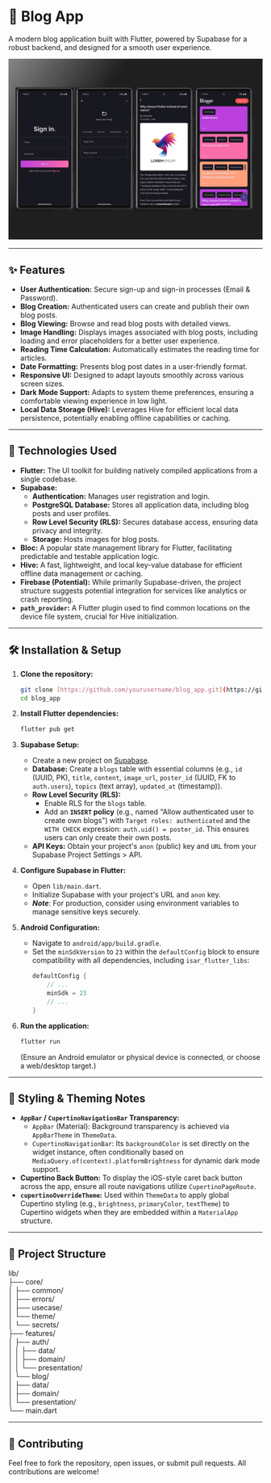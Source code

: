# 📝 Blog App

A modern blog application built with Flutter, powered by Supabase for a robust backend, and designed for a smooth user experience.

![image_alt](https://github.com/ashutosh-7503/Blog_app/blob/main/blog-app-prototype.png?raw=true)

---

## ✨ Features

* **User Authentication:** Secure sign-up and sign-in processes (Email & Password).
* **Blog Creation:** Authenticated users can create and publish their own blog posts.
* **Blog Viewing:** Browse and read blog posts with detailed views.
* **Image Handling:** Displays images associated with blog posts, including loading and error placeholders for a better user experience.
* **Reading Time Calculation:** Automatically estimates the reading time for articles.
* **Date Formatting:** Presents blog post dates in a user-friendly format.
* **Responsive UI:** Designed to adapt layouts smoothly across various screen sizes.
* **Dark Mode Support:** Adapts to system theme preferences, ensuring a comfortable viewing experience in low light.
* **Local Data Storage (Hive):** Leverages Hive for efficient local data persistence, potentially enabling offline capabilities or caching.

---

## 🚀 Technologies Used

* **Flutter:** The UI toolkit for building natively compiled applications from a single codebase.
* **Supabase:**
    * **Authentication:** Manages user registration and login.
    * **PostgreSQL Database:** Stores all application data, including blog posts and user profiles.
    * **Row Level Security (RLS):** Secures database access, ensuring data privacy and integrity.
    * **Storage:** Hosts images for blog posts.
* **Bloc:** A popular state management library for Flutter, facilitating predictable and testable application logic.
* **Hive:** A fast, lightweight, and local key-value database for efficient offline data management or caching.
* **Firebase (Potential):** While primarily Supabase-driven, the project structure suggests potential integration for services like analytics or crash reporting.
* **`path_provider`:** A Flutter plugin used to find common locations on the device file system, crucial for Hive initialization.

---

## 🛠️ Installation & Setup

1.  **Clone the repository:**
    ```bash
    git clone [https://github.com/yourusername/blog_app.git](https://github.com/yourusername/blog_app.git)
    cd blog_app
    ```

2.  **Install Flutter dependencies:**
    ```bash
    flutter pub get
    ```

3.  **Supabase Setup:**
    * Create a new project on [Supabase](https://app.supabase.com/).
    * **Database:** Create a `blogs` table with essential columns (e.g., `id` (UUID, PK), `title`, `content`, `image_url`, `poster_id` (UUID, FK to `auth.users`), `topics` (text array), `updated_at` (timestamp)).
    * **Row Level Security (RLS):**
        * Enable RLS for the `blogs` table.
        * Add an **`INSERT` policy** (e.g., named "Allow authenticated user to create own blogs") with `Target roles: authenticated` and the `WITH CHECK` expression: `auth.uid() = poster_id`. This ensures users can only create their own posts.
    * **API Keys:** Obtain your project's `anon` (public) key and `URL` from your Supabase Project Settings > API.

4.  **Configure Supabase in Flutter:**
    * Open `lib/main.dart`.
    * Initialize Supabase with your project's URL and `anon` key.
    * **_Note_**: For production, consider using environment variables to manage sensitive keys securely.

5.  **Android Configuration:**
    * Navigate to `android/app/build.gradle`.
    * Set the `minSdkVersion` to `23` within the `defaultConfig` block to ensure compatibility with all dependencies, including `isar_flutter_libs`:
        ```gradle
        defaultConfig {
            // ...
            minSdk = 23
            // ...
        }
        ```

6.  **Run the application:**
    ```bash
    flutter run
    ```
    (Ensure an Android emulator or physical device is connected, or choose a web/desktop target.)

---

## 🎨 Styling & Theming Notes

* **`AppBar` / `CupertinoNavigationBar` Transparency:**
    * `AppBar` (Material): Background transparency is achieved via `AppBarTheme` in `ThemeData`.
    * `CupertinoNavigationBar`: Its `backgroundColor` is set directly on the widget instance, often conditionally based on `MediaQuery.of(context).platformBrightness` for dynamic dark mode support.
* **Cupertino Back Button:** To display the iOS-style caret back button across the app, ensure all route navigations utilize `CupertinoPageRoute`.
* **`cupertinoOverrideTheme`:** Used within `ThemeData` to apply global Cupertino styling (e.g., `brightness`, `primaryColor`, `textTheme`) to Cupertino widgets when they are embedded within a `MaterialApp` structure.

---

## 📂 Project Structure 
lib/  
├── core/  
│   ├── common/  
│   ├── errors/  
│   ├── usecase/  
│   └── theme/  
│   └── secrets/  
├── features/  
│   ├── auth/  
│   │   ├── data/  
│   │   ├── domain/  
│   │   └── presentation/  
│   └── blog/  
│       ├── data/  
│       ├── domain/  
│       └── presentation/  
└── main.dart  



---

## 🤝 Contributing

Feel free to fork the repository, open issues, or submit pull requests. All contributions are welcome!

